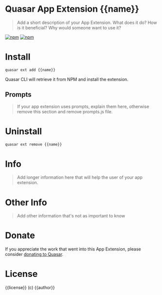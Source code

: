 # Quasar App Extension {{name}}

> Add a short description of your App Extension. What does it do? How is it beneficial? Why would someone want to use it?

[![npm](https://img.shields.io/npm/v/quasar-app-extension-{{name}}.svg?label=quasar-app-extension-{{name}})](https://www.npmjs.com/package/quasar-app-extension-{{name}})
[![npm](https://img.shields.io/npm/dt/quasar-app-extension-{{name}}.svg)](https://www.npmjs.com/package/quasar-app-extension-{{name}})

# Install
```bash
quasar ext add {{name}}
```
Quasar CLI will retrieve it from NPM and install the extension.

## Prompts

> If your app extension uses prompts, explain them here, otherwise remove this section and remove prompts.js file.

# Uninstall
```bash
quasar ext remove {{name}}
```

# Info
> Add longer information here that will help the user of your app extension.

# Other Info
> Add other information that's not as important to know

# Donate
If you appreciate the work that went into this App Extension, please consider [donating to Quasar](https://donate.quasar.dev).

# License
{{license}} (c) {{author}}
